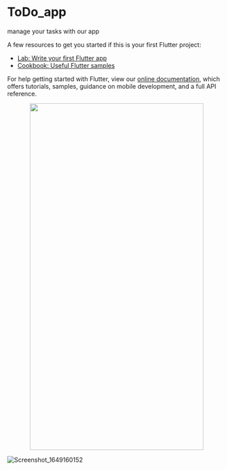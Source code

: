 # ToDo_app

manage your tasks with our app



A few resources to get you started if this is your first Flutter project:

- [Lab: Write your first Flutter app](https://flutter.dev/docs/get-started/codelab)
- [Cookbook: Useful Flutter samples](https://flutter.dev/docs/cookbook)

For help getting started with Flutter, view our
[online documentation](https://flutter.dev/docs), which offers tutorials,
samples, guidance on mobile development, and a full API reference.

<p align="center">
<img src="" width="400" height="800" />
 </p>


![Screenshot_1649160152](https://user-images.githubusercontent.com/94145850/161749750-67aa8109-ab58-4db4-97ed-9069af788972.png)
